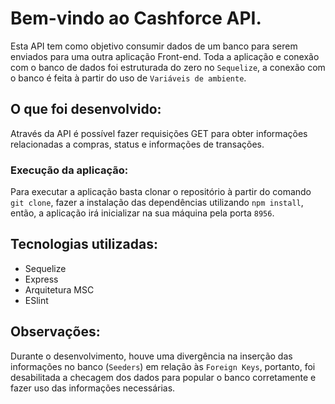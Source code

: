 # Bem-vindo ao Cashforce API.

Esta API tem como objetivo consumir dados de um banco para serem enviados para uma outra aplicação Front-end. Toda a aplicação e conexão 
com o banco de dados foi estruturada do zero no `Sequelize`, a conexão com o banco é feita à partir do uso de `Variáveis de ambiente`.

## O que foi desenvolvido:

Através da API é possível fazer requisições GET para obter informações relacionadas a compras, status e informações de transações.

### Execução da aplicação:

Para executar a aplicação basta clonar o repositório à partir do comando `git clone`, fazer a instalação das dependências 
utilizando `npm install`, então, a aplicação irá inicializar na sua máquina pela porta `8956`.

## Tecnologias utilizadas:

- Sequelize
- Express
- Arquitetura MSC
- ESlint

## Observações:

Durante o desenvolvimento, houve uma divergência na inserção das informações no banco (`Seeders`) em relação às `Foreign Keys`, portanto,
foi desabilitada a checagem dos dados para popular o banco corretamente e fazer uso das informações necessárias.
